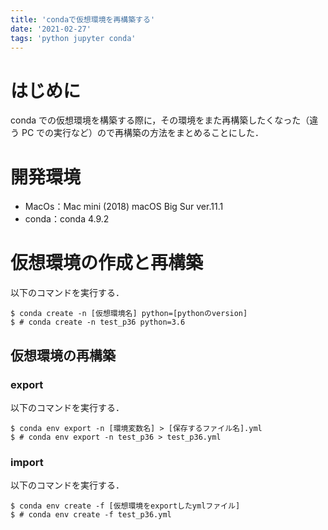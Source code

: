```yaml
---
title: 'condaで仮想環境を再構築する'
date: '2021-02-27'
tags: 'python jupyter conda'
---
```


# はじめに

conda での仮想環境を構築する際に，その環境をまた再構築したくなった（違う PC での実行など）ので再構築の方法をまとめることにした．

# 開発環境

- MacOs：Mac mini (2018) macOS Big Sur ver.11.1
- conda：conda 4.9.2

# 仮想環境の作成と再構築

以下のコマンドを実行する．

```
$ conda create -n [仮想環境名] python=[pythonのversion]
$ # conda create -n test_p36 python=3.6
```

## 仮想環境の再構築

### export

以下のコマンドを実行する．

```
$ conda env export -n [環境変数名] > [保存するファイル名].yml
$ # conda env export -n test_p36 > test_p36.yml
```

### import

以下のコマンドを実行する．

```
$ conda env create -f [仮想環境をexportしたymlファイル]
$ # conda env create -f test_p36.yml
```
